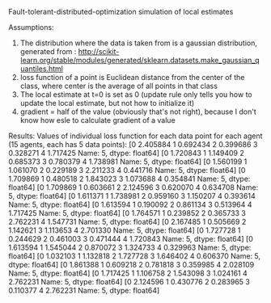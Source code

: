 Fault-tolerant-distributed-optimization simulation of local estimates

Assumptions:
1) The distribution where the data is taken from is a gaussian distribution, generated from :
http://scikit-learn.org/stable/modules/generated/sklearn.datasets.make_gaussian_quantiles.html
2) loss function of a point is Euclidean distance from the center of the class, where center is the average of all points in that class
3) The local estimate at t=0 is set as 0 (update rule only tells you how to update the local estimate, but not how to initialize it)
4) gradient = half of the value (obviously that's not right), because I don't know how esle to calculate gradient of a value

Results:
Values of individual loss function for each data point for each agent (15 agents, each has 5 data points):
[0    2.405884
1    0.692434
2    0.399686
3    0.328271
4    1.717425
Name: 5, dtype: float64]
[0    1.720843
1    1.149409
2    0.685373
3    0.780379
4    1.738981
Name: 5, dtype: float64]
[0    1.560199
1    1.061070
2    0.229189
3    2.211233
4    0.441716
Name: 5, dtype: float64]
[0    1.709869
1    0.480518
2    1.843023
3    1.073688
4    0.354841
Name: 5, dtype: float64]
[0    1.709869
1    0.603661
2    2.124596
3    0.620070
4    0.634708
Name: 5, dtype: float64]
[0    1.611371
1    1.738981
2    0.959160
3    1.150207
4    0.393614
Name: 5, dtype: float64]
[0    1.613594
1    0.190092
2    0.861134
3    0.513964
4    1.717425
Name: 5, dtype: float64]
[0    1.764571
1    0.239852
2    0.365733
3    2.762231
4    1.547731
Name: 5, dtype: float64]
[0    2.167485
1    0.505669
2    1.142621
3    1.113653
4    2.701330
Name: 5, dtype: float64]
[0    1.727728
1    0.244629
2    0.461003
3    0.471444
4    1.720843
Name: 5, dtype: float64]
[0    1.613594
1    1.545044
2    0.870072
3    1.324733
4    0.329963
Name: 5, dtype: float64]
[0    1.032103
1    1.132818
2    1.727728
3    1.646402
4    0.606370
Name: 5, dtype: float64]
[0    1.861388
1    0.609218
2    0.781818
3    0.359985
4    2.028109
Name: 5, dtype: float64]
[0    1.717425
1    1.106758
2    1.543098
3    1.024161
4    2.762231
Name: 5, dtype: float64]
[0    2.124596
1    0.430776
2    0.283965
3    0.110377
4    2.762231
Name: 5, dtype: float64]

